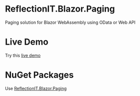 # ReflectionIT.Blazor.Paging
Paging solution for Blazor WebAssembly using OData or Web API

# Live Demo
Try this [live demo](https://northwindfons.azurewebsites.net/)

# NuGet Packages
Use [ReflectionIT.Blazor.Paging](https://www.nuget.org/packages/ReflectionIT.Blazor.Paging/) 
